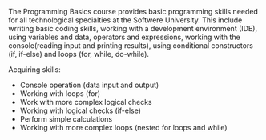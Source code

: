 
The Programming Basics course provides basic programming skills needed for all technological 
specialties at the Softwere University. This include wrriting basic coding skills, working with
a development environment (IDE), using variables and data, operators and expressions, working
with the console(reading input and printing results), using conditional constructors (if, if-else)
 and loops (for, while, do-while).

Acquiring skills:

- Console operation (data input and output)
- Working with loops (for)
- Work with more complex logical checks
- Working with logical checks (if-else)
- Perform simple calculations
- Working with more complex loops (nested for loops and while)